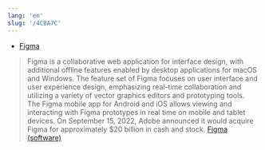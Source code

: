 ```yaml
---
lang: 'en'
slug: '/4CBA7C'
---
```


- [Figma](https://www.figma.com/)

> Figma is a collaborative web application for interface design, with additional offline features enabled by desktop applications for macOS and Windows. The feature set of Figma focuses on user interface and user experience design, emphasizing real-time collaboration and utilizing a variety of vector graphics editors and prototyping tools. The Figma mobile app for Android and iOS allows viewing and interacting with Figma prototypes in real time on mobile and tablet devices. On September 15, 2022, Adobe announced it would acquire Figma for approximately $20 billion in cash and stock. [Figma (software)](<https://en.wikipedia.org/wiki/Figma_(software)>)
